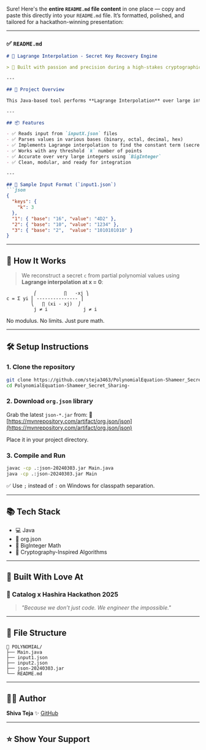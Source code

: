 Sure! Here's the **entire `README.md` file content** in one place — copy and paste this directly into your `README.md` file. It’s formatted, polished, and tailored for a hackathon-winning presentation:

---

### ✅ `README.md`

````markdown
# 🔐 Lagrange Interpolation - Secret Key Recovery Engine

> 🧠 Built with passion and precision during a high-stakes cryptographic hackathon challenge.

---

## 🚀 Project Overview

This Java-based tool performs **Lagrange Interpolation** over large integers to reconstruct a **secret cryptographic key** (`c`) from partial `(x, y)` points. It supports input from a JSON format and handles arbitrary base-encoded values with precision using `BigInteger`.

---

## 📦 Features

- ✅ Reads input from `inputX.json` files
- ✅ Parses values in various bases (binary, octal, decimal, hex)
- ✅ Implements Lagrange interpolation to find the constant term (secret `c`)
- ✅ Works with any threshold `k` number of points
- ✅ Accurate over very large integers using `BigInteger`
- ✅ Clean, modular, and ready for integration

---

## 🔢 Sample Input Format (`input1.json`)
```json
{
  "keys": {
    "k": 3
  },
  "1": { "base": "16", "value": "4D2" },
  "2": { "base": "10", "value": "1234" },
  "3": { "base": "2",  "value": "1010101010" }
}
````

---

## 📌 How It Works

> We reconstruct a secret `c` from partial polynomial values using **Lagrange interpolation at x = 0**:

```text
          ⎛          ∏   -xj ⎞
c = Σ yi ⎜ --------------- ⎟
         ⎝   ∏ (xi - xj)  ⎠
          j ≠ i             j ≠ i
```

No modulus. No limits. Just pure math.

---

## 🛠️ Setup Instructions

### 1. Clone the repository

```bash
git clone https://github.com/steja3463/PolynomialEquation-Shameer_Secret_Sharing-
cd PolynomialEquation-Shameer_Secret_Sharing-
```

### 2. Download `org.json` library

Grab the latest `json-*.jar` from:
🔗 [https://mvnrepository.com/artifact/org.json/json](https://mvnrepository.com/artifact/org.json/json)

Place it in your project directory.

### 3. Compile and Run

```bash
javac -cp .:json-20240303.jar Main.java
java -cp .:json-20240303.jar Main
```

✅ Use `;` instead of `:` on Windows for classpath separation.

---

## 📚 Tech Stack

* 💻 Java
* 📂 org.json
* 🔢 BigInteger Math
* 🧪 Cryptography-Inspired Algorithms

---

## 🧠 Built With Love At

### 🎯 Catalog x Hashira Hackathon 2025

> *"Because we don’t just code. We engineer the impossible."*

---

## 📂 File Structure

```
📁 POLYNOMIAL/
├── Main.java
├── input1.json
├── input2.json
├── json-20240303.jar
└── README.md
```

---

## 🧑‍💻 Author

**Shiva Teja**
✨ [GitHub](https://github.com/steja3463)

---

## ⭐️ Show Your Support
